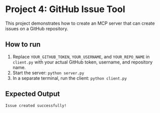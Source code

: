 # Project 4: GitHub Issue Tool

This project demonstrates how to create an MCP server that can create issues on a GitHub repository.

## How to run

1.  Replace `YOUR_GITHUB_TOKEN`, `YOUR_USERNAME`, and `YOUR_REPO_NAME` in `client.py` with your actual GitHub token, username, and repository name.
2.  Start the server: `python server.py`
3.  In a separate terminal, run the client: `python client.py`

## Expected Output

```
Issue created successfully!
```
